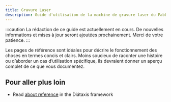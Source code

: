 ```yaml
---
title: Gravure Laser
description: Guide d'utilisation de la machine de gravure laser du FabLab.
---
```


:::caution
La rédaction de ce guide est actuellement en cours. De nouvelles informations et mises à jour seront ajoutées prochainement. Merci de votre patience.
:::

Les pages de référence sont idéales pour décrire le fonctionnement des choses en termes concis et clairs.
Moins soucieux de raconter une histoire ou d’aborder un cas d’utilisation spécifique, ils devraient donner un aperçu complet de ce que vous documentez.

## Pour aller plus loin

- Read [about reference](https://diataxis.fr/reference/) in the Diátaxis framework